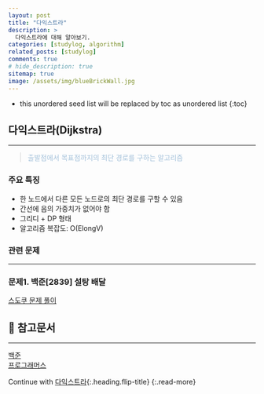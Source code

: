 ```yaml
---
layout: post
title: "다익스트라"
description: >
  다익스트라에 대해 알아보기.
categories: [studylog, algorithm]
related_posts: [studylog]
comments: true
# hide_description: true
sitemap: true
image: /assets/img/blueBrickWall.jpg
---
```


* this unordered seed list will be replaced by toc as unordered list 
{:toc}

## 다익스트라(Dijkstra)
<hr/>

> <font color="#A3C1DA">출발점에서 목표점까지의 최단 경로를 구하는 알고리즘</font>

### 주요 특징
- 한 노드에서 다른 모든 노드로의 최단 경로를 구할 수 있음
- 간선에 음의 가중치가 없어야 함
- 그리디 + DP 형태
- 알고리즘 복잡도: O(ElongV)

### 관련 문제
<hr/>

### 문제1. 백준[2839] 설탕 배달
<a href="https://github.com/blubincod/study/blob/main/algorithm/backtracking/BJ_G4_2580_sudoku.java"><i class="fab fa-github"></i> 스도쿠 문제 풀이</a>

## 📄 참고문서
<hr/>
<a href="https://www.acmicpc.net/">백준</a><br>
<a href="https://school.programmers.co.kr/">프로그래머스</a> 

Continue with [다익스트라](2023-06-02-다익스트라.md){:.heading.flip-title}
{:.read-more}

<link rel="stylesheet" href="https://cdnjs.cloudflare.com/ajax/libs/font-awesome/5.15.3/css/all.min.css">
